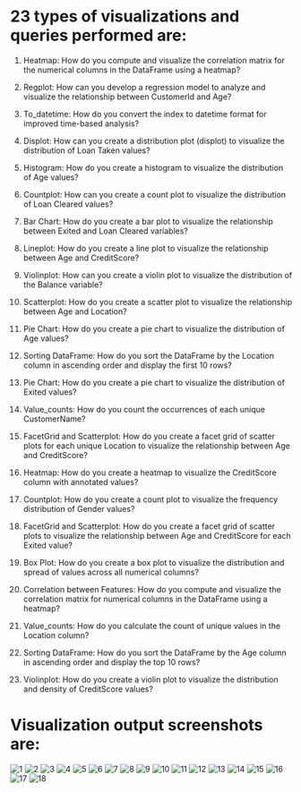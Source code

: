 # 23 types of visualizations and queries performed are:
1. Heatmap: How do you compute and visualize the correlation matrix for the numerical columns in the DataFrame using a heatmap?

2. Regplot: How can you develop a regression model to analyze and visualize the relationship between CustomerId and Age?

3. To_datetime: How do you convert the index to datetime format for improved time-based analysis?

4. Displot: How can you create a distribution plot (displot) to visualize the distribution of Loan Taken values?

5. Histogram: How do you create a histogram to visualize the distribution of Age values?

6. Countplot: How can you create a count plot to visualize the distribution of Loan Cleared values?

7. Bar Chart: How do you create a bar plot to visualize the relationship between Exited and Loan Cleared variables?

8. Lineplot: How do you create a line plot to visualize the relationship between Age and CreditScore?

9. Violinplot: How can you create a violin plot to visualize the distribution of the Balance variable?

10. Scatterplot: How do you create a scatter plot to visualize the relationship between Age and Location?

11. Pie Chart: How do you create a pie chart to visualize the distribution of Age values?

12. Sorting DataFrame: How do you sort the DataFrame by the Location column in ascending order and display the first 10 rows?

13. Pie Chart: How do you create a pie chart to visualize the distribution of Exited values?

14. Value_counts: How do you count the occurrences of each unique CustomerName?

15. FacetGrid and Scatterplot: How do you create a facet grid of scatter plots for each unique Location to visualize the relationship between Age and CreditScore?

16. Heatmap: How do you create a heatmap to visualize the CreditScore column with annotated values?

17. Countplot: How do you create a count plot to visualize the frequency distribution of Gender values?

18. FacetGrid and Scatterplot: How do you create a facet grid of scatter plots to visualize the relationship between Age and CreditScore for each Exited value?

19. Box Plot: How do you create a box plot to visualize the distribution and spread of values across all numerical columns?

20. Correlation between Features: How do you compute and visualize the correlation matrix for numerical columns in the DataFrame using a heatmap?

21. Value_counts: How do you calculate the count of unique values in the Location column?

22. Sorting DataFrame: How do you sort the DataFrame by the Age column in ascending order and display the top 10 rows?

23. Violinplot: How do you create a violin plot to visualize the distribution and density of CreditScore values?

# Visualization output screenshots are:
![1](https://github.com/user-attachments/assets/c5ce7ced-60bd-4020-9bfe-c4913d0c3f2a)
![2](https://github.com/user-attachments/assets/1bf2fc35-0d27-4366-b18f-e12fde1b88d4)
![3](https://github.com/user-attachments/assets/cf59b3ba-33a8-4dd0-adc2-2a0770236b38)
![4](https://github.com/user-attachments/assets/746d1995-092d-4b07-a1ff-f0abf9338c5a)
![5](https://github.com/user-attachments/assets/96d67ff6-f4d3-4a84-914a-959a50ae3270)
![6](https://github.com/user-attachments/assets/df18f627-0746-4396-9630-4a00cc02b765)
![7](https://github.com/user-attachments/assets/654f7550-a9fe-4d61-9c19-d188cf2ef0bb)
![8](https://github.com/user-attachments/assets/e8b5c1fa-8112-46b5-bfcd-36b834c4df77)
![9](https://github.com/user-attachments/assets/aa35fcb9-1213-4d77-98ce-215abe37b399)
![10](https://github.com/user-attachments/assets/50d247d5-31a2-40de-9206-dea3ed07eb11)
![11](https://github.com/user-attachments/assets/497dbe16-b1a2-48ec-9147-3ac3e05dad3e)
![12](https://github.com/user-attachments/assets/417ab7b0-ee6e-42e3-a8d9-95bba65cabfd)
![13](https://github.com/user-attachments/assets/82e7a45e-0bd4-4ce6-aa42-2a5c5ffb6efa)
![14](https://github.com/user-attachments/assets/dfc9ce78-b179-4be4-9de5-09e9b3ce60e4)
![15](https://github.com/user-attachments/assets/99f383a8-9dfe-428f-b7b6-7bb2bdd40f54)
![16](https://github.com/user-attachments/assets/0922f2e2-7267-43fa-89c3-2f1f4b75529b)
![17](https://github.com/user-attachments/assets/109b60c0-f95a-42ac-95d5-1f0365a48240)
![18](https://github.com/user-attachments/assets/6274a895-f1d7-41d7-ab49-f1d920532e99)

